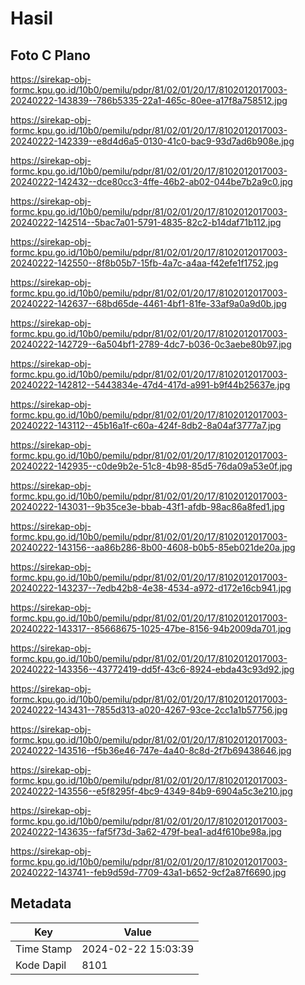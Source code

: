 # Hasil

## Foto C Plano

https://sirekap-obj-formc.kpu.go.id/10b0/pemilu/pdpr/81/02/01/20/17/8102012017003-20240222-143839--786b5335-22a1-465c-80ee-a17f8a758512.jpg

https://sirekap-obj-formc.kpu.go.id/10b0/pemilu/pdpr/81/02/01/20/17/8102012017003-20240222-142339--e8d4d6a5-0130-41c0-bac9-93d7ad6b908e.jpg

https://sirekap-obj-formc.kpu.go.id/10b0/pemilu/pdpr/81/02/01/20/17/8102012017003-20240222-142432--dce80cc3-4ffe-46b2-ab02-044be7b2a9c0.jpg

https://sirekap-obj-formc.kpu.go.id/10b0/pemilu/pdpr/81/02/01/20/17/8102012017003-20240222-142514--5bac7a01-5791-4835-82c2-b14daf71b112.jpg

https://sirekap-obj-formc.kpu.go.id/10b0/pemilu/pdpr/81/02/01/20/17/8102012017003-20240222-142550--8f8b05b7-15fb-4a7c-a4aa-f42efe1f1752.jpg

https://sirekap-obj-formc.kpu.go.id/10b0/pemilu/pdpr/81/02/01/20/17/8102012017003-20240222-142637--68bd65de-4461-4bf1-81fe-33af9a0a9d0b.jpg

https://sirekap-obj-formc.kpu.go.id/10b0/pemilu/pdpr/81/02/01/20/17/8102012017003-20240222-142729--6a504bf1-2789-4dc7-b036-0c3aebe80b97.jpg

https://sirekap-obj-formc.kpu.go.id/10b0/pemilu/pdpr/81/02/01/20/17/8102012017003-20240222-142812--5443834e-47d4-417d-a991-b9f44b25637e.jpg

https://sirekap-obj-formc.kpu.go.id/10b0/pemilu/pdpr/81/02/01/20/17/8102012017003-20240222-143112--45b16a1f-c60a-424f-8db2-8a04af3777a7.jpg

https://sirekap-obj-formc.kpu.go.id/10b0/pemilu/pdpr/81/02/01/20/17/8102012017003-20240222-142935--c0de9b2e-51c8-4b98-85d5-76da09a53e0f.jpg

https://sirekap-obj-formc.kpu.go.id/10b0/pemilu/pdpr/81/02/01/20/17/8102012017003-20240222-143031--9b35ce3e-bbab-43f1-afdb-98ac86a8fed1.jpg

https://sirekap-obj-formc.kpu.go.id/10b0/pemilu/pdpr/81/02/01/20/17/8102012017003-20240222-143156--aa86b286-8b00-4608-b0b5-85eb021de20a.jpg

https://sirekap-obj-formc.kpu.go.id/10b0/pemilu/pdpr/81/02/01/20/17/8102012017003-20240222-143237--7edb42b8-4e38-4534-a972-d172e16cb941.jpg

https://sirekap-obj-formc.kpu.go.id/10b0/pemilu/pdpr/81/02/01/20/17/8102012017003-20240222-143317--85668675-1025-47be-8156-94b2009da701.jpg

https://sirekap-obj-formc.kpu.go.id/10b0/pemilu/pdpr/81/02/01/20/17/8102012017003-20240222-143356--43772419-dd5f-43c6-8924-ebda43c93d92.jpg

https://sirekap-obj-formc.kpu.go.id/10b0/pemilu/pdpr/81/02/01/20/17/8102012017003-20240222-143431--7855d313-a020-4267-93ce-2cc1a1b57756.jpg

https://sirekap-obj-formc.kpu.go.id/10b0/pemilu/pdpr/81/02/01/20/17/8102012017003-20240222-143516--f5b36e46-747e-4a40-8c8d-2f7b69438646.jpg

https://sirekap-obj-formc.kpu.go.id/10b0/pemilu/pdpr/81/02/01/20/17/8102012017003-20240222-143556--e5f8295f-4bc9-4349-84b9-6904a5c3e210.jpg

https://sirekap-obj-formc.kpu.go.id/10b0/pemilu/pdpr/81/02/01/20/17/8102012017003-20240222-143635--faf5f73d-3a62-479f-bea1-ad4f610be98a.jpg

https://sirekap-obj-formc.kpu.go.id/10b0/pemilu/pdpr/81/02/01/20/17/8102012017003-20240222-143741--feb9d59d-7709-43a1-b652-9cf2a87f6690.jpg


## Metadata

| Key        | Value               |
| ---------- | ------------------- |
| Time Stamp | 2024-02-22 15:03:39 |
| Kode Dapil | 8101                |



